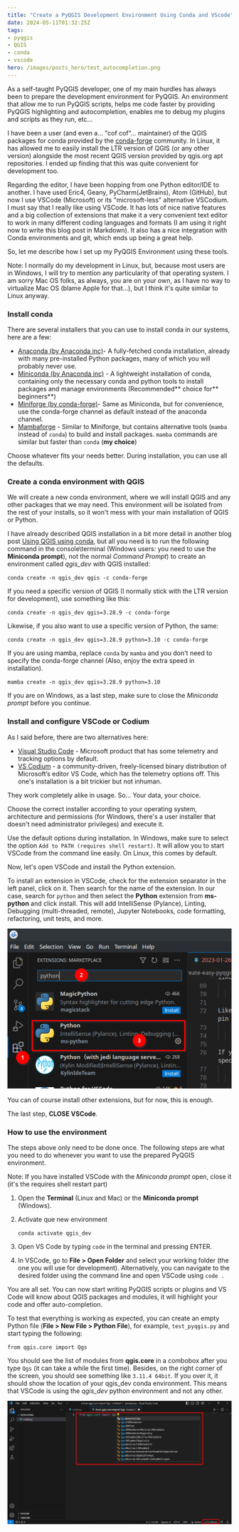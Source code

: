 ```yaml
---
title: "Create a PyQGIS Development Environment Using Conda and VScode"
date: 2024-05-11T01:32:25Z
tags:
- pyqgis
- QGIS
- conda
- vscode
hero: /images/posts_hero/test_autocompletion.png
---
```


As a self-taught PyQGIS developer, one of my main hurdles has always been to
prepare the development environment for PyQGIS. An environment that allow me to run PyQGIS scripts,  helps me
code faster by providing PyQGIS highlighting and autocompletion, enables me to
debug my plugins and scripts as they run, etc...

I have been a user (and even a... "cof cof"... maintainer) of the QGIS packages
for conda provided by the [conda-forge](https://conda-forge.org/) community. In Linux, it has allowed me to
easily install the LTR version of QGIS (or any other version) alongside the most recent QGIS version
provided by qgis.org apt repositories. I ended up finding that this was quite convenient for development too.

Regarding the editor, I have been hopping from one Python editor/IDE to another. I
have used Eric4, Geany, PyCharm(JetBrains), Atom (GitHub), but now I use
VSCode (Microsoft) or its "microsoft-less" alternative VSCodium. I must
say that I really like using VSCode. It has lots of nice native features and a
big collection of extensions that make it a very convenient text editor to work
in many different coding languages and formats (I am using it right now to write this
blog post in Markdown). It also has a nice integration with Conda
environments and git, which ends up being a great help.

So, let me describe how I set up my PyQGIS Environment using these tools.

Note: I normally do my development in Linux, but, because most users are in
Windows, I will try to mention any particularity of that operating
system. I am sorry Mac OS folks, as always, you are on your own, as I have no way to
virtualize Mac OS (blame Apple for that...), but I think it's quite similar to
Linux anyway.

### Install conda

There are several installers that you can use to install conda in our systems,
here are a few:

* [Anaconda (by Anaconda inc)](https://www.anaconda.com/download#downloads)- A
  fully-fetched conda installation, already with many pre-installed Python
  packages, many of which you will probably never use.
* [Miniconda (by Anaconda inc)](https://docs.conda.io/en/latest/miniconda.html#latest-miniconda-installer-links) - A lightweight installation of conda, containing
  only the necessary conda and python tools to install packages and
  manage environments (Recommended** choice for** beginners**)
* [Miniforge (by conda-forge)](https://github.com/conda-forge/miniforge#miniforge3)- Same as Miniconda, but for convenience, use the
  conda-forge channel as default instead of the anaconda channel.
* [Mambaforge](https://github.com/conda-forge/miniforge#mambaforge) - Similar to Miniforge, but contains alternative tools (`mamba`
  instead of `conda`) to build and install packages. `mamba` commands are
  similar but faster than `conda` (**my choice**)

Choose whatever fits your needs better. During installation, you can use all the
defaults.

### Create a conda environment with QGIS

We will create a new conda environment, where we will install QGIS and any other
packages that we may need. This environment will be isolated from the rest of
your installs, so it won't mess with your main installation of QGIS or Python.

I have already described QGIS installation in a bit more detail in another blog post [Using QGIS using conda](./2019-05-29-using-qgis-from-conda.markdown), but all you need
is to run the following command in the console\terminal (Windows users: you need
to use the **Miniconda prompt**), not the normal *Command Prompt*) to create an
environment called *qgis_dev* with QGIS installed:

    conda create -n qgis_dev qgis -c conda-forge

If you need a specific version of QGIS (I normally stick with the LTR version
for development), use something like this:

    conda create -n qgis_dev qgis=3.28.9 -c conda-forge

Likewise, if you also want to use a specific version of Python, the same:

    conda create -n qgis_dev qgis=3.28.9 python=3.10 -c conda-forge

If you are using mamba, replace `conda` by `mamba` and you don't need to specify
the conda-forge channel (Also, enjoy the extra speed in installation).

    mamba create -n qgis_dev qgis=3.28.9 python=3.10

If you are on Windows, as a last step, make sure to close the *Miniconda prompt*
before you continue.

### Install and configure VSCode or Codium

As I said before, there are two alternatives here:

* [Visual Studio Code](https://code.visualstudio.com/download) - Microsoft
  product that has some telemetry and tracking options by default.
* [VS Codium](https://vscodium.com/) - a community-driven, freely-licensed
  binary distribution of Microsoft’s editor VS Code, which has the telemetry
  options off. This one's installation is a bit trickier but not inhuman.

They work completely alike in usage. So... Your data, your choice.

Choose the correct installer according to your operating system, architecture and permissions (for Windows, there's a user installer that doesn't need
administrator privileges) and execute it.

Use the default options during installation. In Windows, make sure to select the
option `Add to PATH (requires shell restart)`. It will allow you to start VSCode
from the command line easily. On Linux, this comes by default.

Now, let's open VSCode and install the Python extension.

To install an extension in VSCode, check for the extension separator in the left
panel, click on it. Then search for the name of the extension. In our case,
search for `python` and then select the **Python** extension from **ms-python**
and click install. This will add IntelliSense (Pylance), Linting, Debugging
(multi-threaded, remote), Jupyter Notebooks, code formatting, refactoring,
unit tests, and more.

![Search Python Extention](/images/2024/05/install_python_extension.png)

You can of course install other extensions, but for now, this is enough.

The last step, **CLOSE VSCode**.

### How to use the environment

The steps above only need to be done once. The following steps are what you need
to do whenever you want to use the prepared PyQGIS environment.

Note: If you have installed VSCode with the *Miniconda prompt* open, close it
(it's the requires shell restart part)

1. Open the **Terminal** (Linux and Mac) or the **Miniconda prompt** (Windows).
2. Activate que new environment

       conda activate qgis_dev

3. Open VS Code by typing `code` in the terminal and pressing ENTER.

4. In VSCode, go to **File > Open Folder** and select your working folder (the one you will use for development). Alternatively, you can navigate to the desired folder using the command line and open VSCode using `code .`

You are all set. You can now start writing PyQGIS scripts or plugins and VS Code will know about QGIS packages and modules, it will highlight your code and offer auto-completion.

To test that everything is working as expected, you can create an empty Python file (**File > New File > Python File**), for example, `test_pyqgis.py` and start typing the following:

    from qgis.core import Qgs

You should see the list of modules from **qgis.core** in a combobox after you type `Qgs` (it can take a while the first time). Besides, on the right corner of the screen, you should see something like `3.11.4 64bit`. If you over it, it should show the location of your qgis_dev conda environment. This means that VSCode is using the *qgis_dev* python environment and not any other.

![QGIS Autocompletion Test](/images/2024/05/test_autocompletion.png)